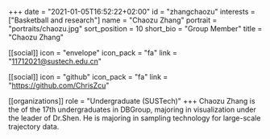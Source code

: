 +++
date = "2021-01-05T16:52:22+02:00"
id = "zhangchaozu"
interests = ["Basketball and research"]
name = "Chaozu Zhang"
portrait = "portraits/chaozu.jpg"
sort_position = 10
short_bio = "Group Member"
title = "Chaozu Zhang"

[[social]]
    icon = "envelope"
    icon_pack = "fa"
    link = "11712021@sustech.edu.cn"


[[social]]
    icon = "github"
    icon_pack = "fa"
    link = "https://github.com/ChrisZcu"

[[organizations]]
 role = "Undergraduate (SUSTech)"
+++
Chaozu Zhang is the of the 17th undergraduates in DBGroup, majoring in visualization under the leader of Dr.Shen. He is majoring in sampling technology for large-scale trajectory data.